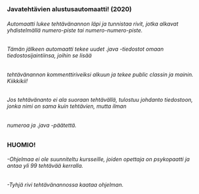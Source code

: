 ### Javatehtävien alustusautomaatti! (2020)
###### Automaatti lukee tehtävänannon läpi ja tunnistaa rivit, jotka alkavat yhdistelmällä numero-piste tai numero-numero-piste.
###### Tämän jälkeen automaatti tekee uudet .java -tiedostot omaan tiedostosijaintiinsa, joihin se lisää
###### tehtävänannon kommenttiriveiksi alkuun ja tekee public classin ja mainin. Kiikkikii!
###### Jos tehtävänanto ei ala suoraan tehtävällä, tulostuu johdanto tiedostoon, jonka nimi on sama kuin tehtävien, mutta ilman
###### numeroa ja .java -päätettä.
###### 
### HUOMIO!
###### -Ohjelmaa ei ole suunniteltu kursseille, joiden opettaja on psykopaatti ja antaa yli 99 tehtävää kerralla.
###### -Tyhjä rivi tehtävänannossa kaataa ohjelman.
